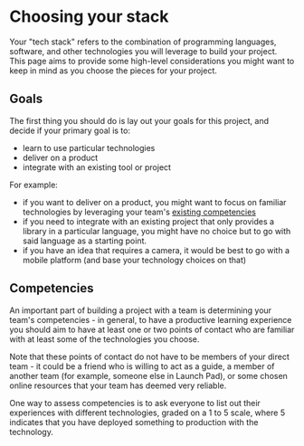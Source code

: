 # Choosing your stack

Your "tech stack" refers to the combination of programming languages, software, and other technologies you will leverage to build your project. This page aims to provide some high-level considerations you might want to keep in mind as you choose the pieces for your project.

## Goals

The first thing you should do is lay out your goals for this project, and decide if your primary goal is to:

- learn to use particular technologies
- deliver on a product
- integrate with an existing tool or project

For example:

- if you want to deliver on a product, you might want to focus on familiar technologies by leveraging your team's [existing competencies](#competencies)
- if you need to integrate with an existing project that only provides a library in a particular language, you might have no choice but to go with said language as a starting point.
- if you have an idea that requires a camera, it would be best to go with a mobile platform (and base your technology choices on that)

## Competencies

An important part of building a project with a team is determining your team's competencies - in general, to have a productive learning experience you should aim to have at least one or two points of contact who are familiar with at least some of the technologies you choose.

Note that these points of contact do not have to be members of your direct team - it could be a friend who is willing to act as a guide, a member of another team (for example, someone else in Launch Pad), or some chosen online resources that your team has deemed very reliable.

One way to assess competencies is to ask everyone to list out their experiences with different technologies, graded on a 1 to 5 scale, where 5 indicates that you have deployed something to production with the technology.
